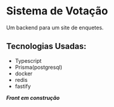 # Sistema de Votação

Um backend para um site de enquetes.

## Tecnologias Usadas:

- Typescript
- Prisma(postgresql)
- docker
- redis
- fastify


***Front em construção***
